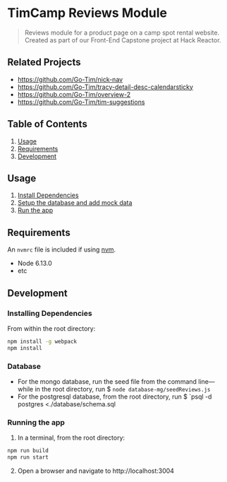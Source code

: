 # TimCamp Reviews Module

> Reviews module for a product page on a camp spot rental website. Created as part of our Front-End Capstone project at Hack Reactor.

## Related Projects

  - https://github.com/Go-Tim/nick-nav
  - https://github.com/Go-Tim/tracy-detail-desc-calendarsticky
  - https://github.com/Go-Tim/overview-2
  - https://github.com/Go-Tim/tim-suggestions

## Table of Contents

1. [Usage](#usage)
2. [Requirements](#requirements)
3. [Development](#development)

## Usage

1. [Install Dependencies](#installing-dependencies)
2. [Setup the database and add mock data](#database)
3. [Run the app](#running-the-app)

## Requirements

An `nvmrc` file is included if using [nvm](https://github.com/creationix/nvm).

- Node 6.13.0
- etc

## Development

### Installing Dependencies

From within the root directory:

```sh
npm install -g webpack
npm install
```

### Database
- For the mongo database, run the seed file from the command line—while in the root directory, run $ `node database-mg/seedReviews.js`
- For the postgresql database, from the root directory, run $ `psql -d postgres <./database/schema.sql

### Running the app
1. In a terminal, from the root directory:
```sh
npm run build
npm run start
```
2. Open a browser and navigate to http://localhost:3004
